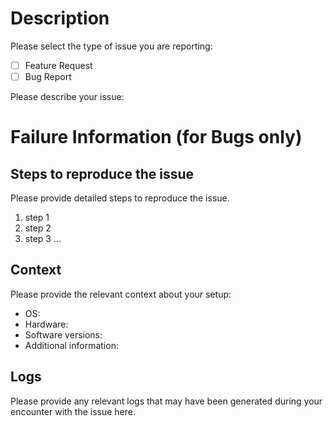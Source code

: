 # Description
Please select the type of issue you are reporting:
- [ ] Feature Request
- [ ] Bug Report

Please describe your issue:

# Failure Information (for Bugs only)
## Steps to reproduce the issue
Please provide detailed steps to reproduce the issue.

1. step 1
2. step 2
3. step 3
...

## Context
Please provide the relevant context about your setup:
- OS:
- Hardware:
- Software versions:
- Additional information:

## Logs
Please provide any relevant logs that may have been generated during your encounter with the issue here.

